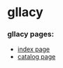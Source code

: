 # gllacy
### gllacy pages:
- [index page](https://olsemeniuk.github.io/gllacy/index.html)
- [catalog page](https://olsemeniuk.github.io/gllacy/catalog.html)
